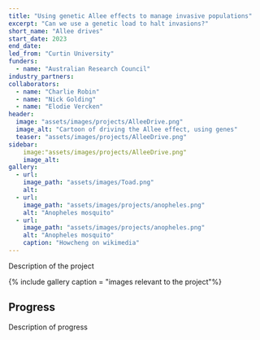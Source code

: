```yaml
---
title: "Using genetic Allee effects to manage invasive populations"
excerpt: "Can we use a genetic load to halt invasions?"
short_name: "Allee drives"
start_date: 2023
end_date:
led_from: "Curtin University"
funders:
  - name: "Australian Research Council"
industry_partners:
collaborators:
  - name: "Charlie Robin"
  - name: "Nick Golding"
  - name: "Elodie Vercken"
header:
  image: "assets/images/projects/AlleeDrive.png"
  image_alt: "Cartoon of driving the Allee effect, using genes"
  teaser: "assets/images/projects/AlleeDrive.png"
sidebar:
    image:"assets/images/projects/AlleeDrive.png"
    image_alt:
gallery:
  - url:
    image_path: "assets/images/Toad.png"
    alt:
  - url:
    image_path: "assets/images/projects/anopheles.png"
    alt: "Anopheles mosquito"
  - url:
    image_path: "assets/images/projects/anopheles.png"
    alt: "Anopheles mosquito"
    caption: "Howcheng on wikimedia"
---
```


Description of the project

{% include gallery caption = "images relevant to the project"%}

## Progress

Description of progress
